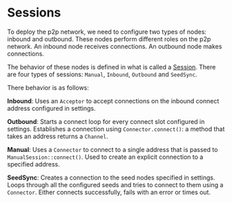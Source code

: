 # Sessions

To deploy the p2p network, we need to configure two types of nodes:
inbound and outbound. These nodes perform different roles on the p2p
network. An inbound node receives connections. An outbound node makes
connections.

The behavior of these nodes is defined in what is called a
[Session](https://github.com/darkrenaissance/darkfi/blob/master/src/net/session/mod.rs#L111).
There are four types of sessions: `Manual`, `Inbound`, `Outbound` and `SeedSync`.

There behavior is as follows: 

**Inbound**: Uses an `Acceptor` to accept connections on the inbound connect
address configured in settings.

**Outbound**: Starts a connect loop for every connect slot configured in
settings. Establishes a connection using `Connector.connect()`: a method
that takes an address returns a `Channel`.

**Manual**: Uses a `Connector` to connect to a single address that is passed
to `ManualSession::connect()`. Used to create an explicit connection to
a specified address.

**SeedSync**: Creates a connection to the seed nodes specified in settings.
Loops through all the configured seeds and tries to connect to them
using a `Connector`. Either connects successfully, fails with an error or
times out.
